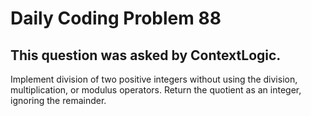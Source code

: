 # Daily Coding Problem 88
## This question was asked by ContextLogic.

Implement division of two positive integers without using the division, multiplication, or modulus operators. Return the quotient as an integer, ignoring the remainder.

